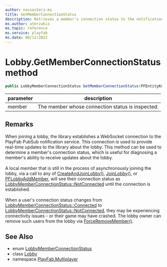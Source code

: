 ```yaml
---
author: nassosterz-ms
title: GetMemberConnectionStatus
description: Retrieves a member's connection status to the notification service.
ms.author: aterzakis
ms.topic: reference
ms.service: playfab
ms.date: 09/12/2022
---
```


# Lobby.GetMemberConnectionStatus method

```csharp
public LobbyMemberConnectionStatus GetMemberConnectionStatus(PFEntityKey member)
```

| parameter | description |
| --- | --- |
| member | The member whose connection status is inspected. |

## Remarks
When joining a lobby, the library establishes a WebSocket connection to the PlayFab PubSub notification service. This connection is used to provide real-time updates to the library about the lobby. This method can be used to determine a member's connection status, which is useful for diagnosing a member's ability to receive updates about the lobby. <br /><br /> A local member that is still in the process of asynchronously joining the lobby, via a call to any of [CreateAndJoinLobby()](../PlayFabMultiplayer/CreateAndJoinLobby.md), [JoinLobby()](../PlayFabMultiplayer/CreateAndJoinLobby.md), or [PFLobbyAddMember](AddMember.md), will see their connection status as [LobbyMemberConnectionStatus::NotConnected](../LobbyMemberConnectionStatus.md) until the connection is established.   <br /><br /> When a user's connection status changes from [LobbyMemberConnectionStatus::Connected](../LobbyMemberConnectionStatus.md) to [LobbyMemberConnectionStatus::NotConnected](../LobbyMemberConnectionStatus.md), they may be experiencing connectivity issues - or their game may have crashed. The lobby owner can remove such users from the lobby via [ForceRemoveMember()](ForceRemoveMember.md).


## See Also

* enum [LobbyMemberConnectionStatus](../LobbyMemberConnectionStatus.md)
* class [Lobby](../Lobby.md)
* namespace [PlayFab.Multiplayer](../../PlayFabMultiplayerSDK.md)


